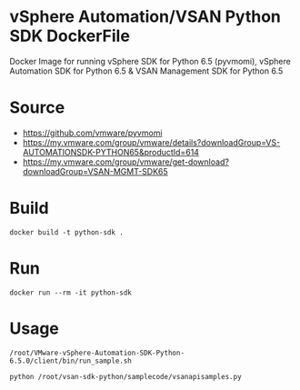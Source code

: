 # vSphere Automation/VSAN Python SDK DockerFile

Docker Image for running vSphere SDK for Python 6.5 (pyvmomi), vSphere Automation SDK for Python 6.5 & VSAN Management SDK for Python 6.5

# Source

* https://github.com/vmware/pyvmomi
* https://my.vmware.com/group/vmware/details?downloadGroup=VS-AUTOMATIONSDK-PYTHON65&productId=614
* https://my.vmware.com/group/vmware/get-download?downloadGroup=VSAN-MGMT-SDK65

# Build

```console
docker build -t python-sdk .
```

# Run

```console
docker run --rm -it python-sdk
```

# Usage

```console
/root/VMware-vSphere-Automation-SDK-Python-6.5.0/client/bin/run_sample.sh
```

```console
python /root/vsan-sdk-python/samplecode/vsanapisamples.py
```
